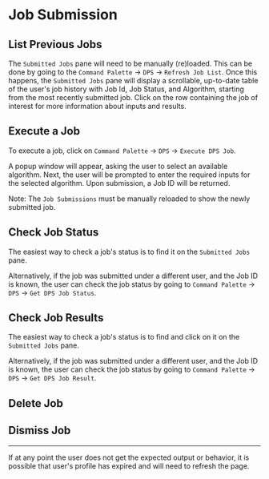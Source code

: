 # Job Submission

## List Previous Jobs

The `Submitted Jobs` pane will need to be manually (re)loaded.  This can be done by going to the `Command Palette` -> `DPS` -> `Refresh Job List`.  Once this happens, the `Submitted Jobs` pane will display a scrollable, up-to-date table of the user's job history with Job Id, Job Status, and Algorithm, starting from the most recently submitted job.  Click on the row containing the job of interest for more information about inputs and results.

## Execute a Job

To execute a job, click on `Command Palette` -> `DPS` -> `Execute DPS Job`.

A popup window will appear, asking the user to select an available algorithm.
Next, the user will be prompted to enter the required inputs for the selected algorithm.  Upon submission, a Job ID will be returned.

Note: The `Job Submissions` must be manually reloaded to show the newly submitted job.

## Check Job Status

The easiest way to check a job's status is to find it on the `Submitted Jobs` pane.  

Alternatively, if the job was submitted under a different user, and the Job ID is known, the user can check the job status by going to `Command Palette` -> `DPS` -> `Get DPS Job Status`.

## Check Job Results

The easiest way to check a job's status is to find and click on it on the `Submitted Jobs` pane.  

Alternatively, if the job was submitted under a different user, and the Job ID is known, the user can check the job status by going to `Command Palette` -> `DPS` -> `Get DPS Job Result`.

## Delete Job

## Dismiss Job


---
If at any point the user does not get the expected output or behavior, it is possible that user's profile has expired and will need to refresh the page.